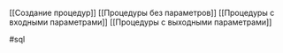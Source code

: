 [[Создание процедур]]
[[Процедуры без параметров]]
[[Процедуры с входными параметрами]]
[[Процедуры с выходными параметрами]]


#sql